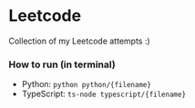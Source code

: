 # Leetcode

Collection of my Leetcode attempts :)

### How to run (in terminal)

- Python: `python python/{filename}`
- TypeScript: `ts-node typescript/{filename}`
